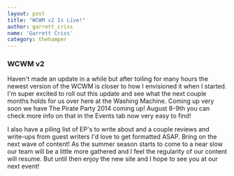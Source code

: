 ```yaml
---
layout: post
title: "WCWM v2 Is Live!"
author: garrett_criss
name: 'Garrett Criss'
category: thehamper
---
```


### WCWM v2

Haven't made an update in a while but after toiling for many hours the newest version of the WCWM is closer to how I envisioned it when I started. I'm super excited to roll out this update and see what the next couple months holds for us over here at the Washing Machine. Coming up very soon we have The Pirate Party 2014 coming up! August 8-9th you can check more info on that in the Events tab now very easy to find! 

I also have a piling list of EP's to write about and a couple reviews and write-ups from guest writers I'd love to get formatted ASAP. Bring on the next wave of content! As the summer season starts to come to a near slow our team will be a little more gathered and I feel the regularity of our content will resume. But until then enjoy the new site and I hope to see you at our next event!